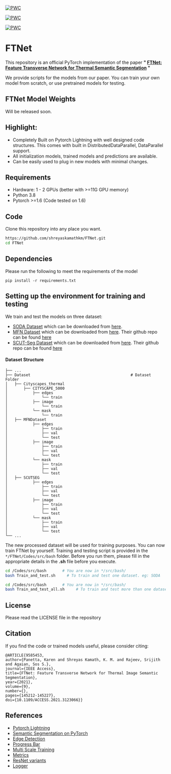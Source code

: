 [![PWC](https://img.shields.io/endpoint.svg?url=https://paperswithcode.com/badge/ftnet-feature-transverse-network-for-thermal/thermal-image-segmentation-on-soda-dataset)](https://paperswithcode.com/sota/thermal-image-segmentation-on-soda-dataset?p=ftnet-feature-transverse-network-for-thermal)

[![PWC](https://img.shields.io/endpoint.svg?url=https://paperswithcode.com/badge/ftnet-feature-transverse-network-for-thermal/thermal-image-segmentation-on-scut-seg)](https://paperswithcode.com/sota/thermal-image-segmentation-on-scut-seg?p=ftnet-feature-transverse-network-for-thermal) 

[![PWC](https://img.shields.io/endpoint.svg?url=https://paperswithcode.com/badge/ftnet-feature-transverse-network-for-thermal/thermal-image-segmentation-on-mfn-dataset)](https://paperswithcode.com/sota/thermal-image-segmentation-on-mfn-dataset?p=ftnet-feature-transverse-network-for-thermal) 

# FTNet

This repository is an official PyTorch implementation of the paper **" [FTNet: Feature Transverse Network for Thermal Semantic Segmentation](https://ieeexplore.ieee.org/abstract/document/9585453) "**


We provide scripts for the models from our paper. You can train your own model from scratch, or use pretrained models for testing.

## FTNet Model Weights
Will be released soon.

## Highlight:
- Completely Built on Pytorch Lightning with well designed code structures. This comes with built in DistributedDataParallel, DataParallel support. 
- All initialization models, trained models and predictions are available.
- Can be easily used to plug in new models with minimal changes.

## Requirements
* Hardware: 1 - 2 GPUs (better with >=11G GPU memory)
* Python 3.8
* Pytorch >=1.6 (Code tested on 1.6)

## Code
Clone this repository into any place you want.
```bash
https://github.com/shreyaskamathkm/FTNet.git
cd FTNet
```
## Dependencies
Please run the following to meet the requirements of the model
```
pip install -r requirements.txt
```
## Setting up the environment for training and testing
We train and test the models on three dataset:
- [SODA Dataset](https://arxiv.org/abs/1907.10303) which can be downloaded from [here](https://drive.google.com/drive/folders/1ZF2vDk9j69kP5U0zcp-liOBk-atWcw-5).
- [MFN Dataset](https://ieeexplore.ieee.org/document/8206396) which can be downloaded from [here](https://www.mi.t.u-tokyo.ac.jp/static/projects/mil_multispectral/). Their github repo can be found [here](https://github.com/haqishen/MFNet-pytorch)
- [SCUT-Seg Dataset](https://www.sciencedirect.com/science/article/abs/pii/S1350449520306769)  which can be downloaded from [here](https://drive.google.com/drive/folders/1soPrrx2_AXNzbrlOE89i5aYb3TxbmcB5). Their github repo can be found [here](https://github.com/haitaobiyao/MCNet)


#### Dataset Structure

    ├── ...
	├── Dataset                                            # Dataset Folder
    │   ├── Cityscapes_thermal
    │   	├── CITYSCAPE_5000
    │           ├── edges
	│   	        └── train
    │   	    ├── image
    │   	        └── train
	│   	    └── mask
	│   	        └── train
	│   ├── MFNDataset
    │           ├── edges
	│   	        ├── train
	│   	        ├── val
	│   	        └── test
    │   	    ├── image
	│   	        ├── train
	│   	        ├── val
	│   	        └── test
	│   	    └── mask
	│   	        ├── train
	│   	        ├── val
	│   	        └── test
    │   ├── SCUTSEG
    │           ├── edges
	│   	        ├── train
	│   	        ├── val
	│   	        └── test
    │   	    ├── image
	│   	        ├── train
	│   	        ├── val
	│   	        └── test
	│   	    └── mask
	│   	        ├── train
	│   	        ├── val
	│   	        └── test
    └── ...

The new processed dataset will be used for training purposes. You can now train FTNet by yourself. Training and testing script is provided in the  ``*/FTNet/Codes/src/bash`` folder. Before you run them, please fill in the appropriate details in the **.sh**  file before you execute.

```bash
cd /Codes/src/bash       # You are now in */src/bash/
bash Train_and_test.sh     # To train and test one dataset. eg: SODA
```
```bash
cd /Codes/src/bash       # You are now in */src/bash/
bash Train_and_test_all.sh     # To train and test more than one dataset. eg: SODA, MFN, SCUT-Seg
```

<!-- LICENSE -->
## License
Please read the LICENSE file in the repository

## Citation
If you find the code or trained models useful, please consider citing:

```
@ARTICLE{9585453,  
author={Panetta, Karen and Shreyas Kamath, K. M. and Rajeev, Srijith and Agaian, Sos S.},
journal={IEEE Access},   
title={FTNet: Feature Transverse Network for Thermal Image Semantic Segmentation},   
year={2021},  
volume={9},  
number={},  
pages={145212-145227},  
doi={10.1109/ACCESS.2021.3123066}}
```
<!-- ACKNOWLEDGEMENTS -->
## References
* [Pytorch Lightning](https://www.pytorchlightning.ai/)
* [Semantic Segmentation on PyTorch](https://github.com/Tramac/awesome-semantic-segmentation-pytorch)
* [Edge Detection](https://github.com/Lavender105/DFF/blob/152397cec4a3dac2aa86e92a65cc27e6c8016ab9/lib/matlab/modules/data/seg2edge.m)
* [Progress Bar](https://github.com/zhutmost/neuralzip/blob/master/apputil/progressbar.py)
* [Multi Scale Training](https://github.com/CaoWGG/multi-scale-training)
* [Metrics](https://github.com/mseg-dataset/mseg-semantic)
* [ResNet variants](https://github.com/zhanghang1989/ResNeSt)
* [Logger](https://detectron2.readthedocs.io/en/latest/_modules/detectron2/utils/logger.html)

